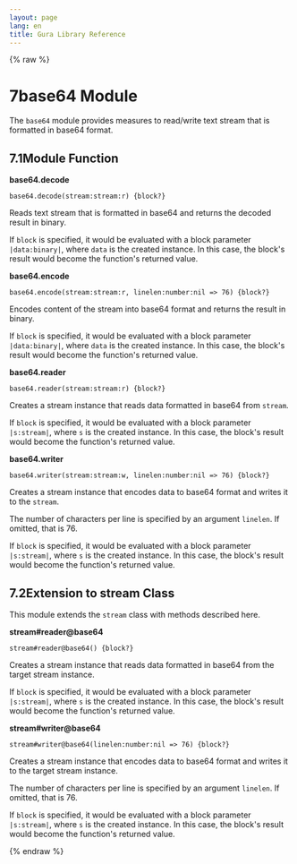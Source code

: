 ```yaml
---
layout: page
lang: en
title: Gura Library Reference
---
```


{% raw %}
<h1><span class="caption-index-1">7</span><a name="anchor-7"></a>base64 Module</h1>
<p>
The <code>base64</code> module provides measures to read/write text stream that is formatted in base64 format.
</p>
<h2><span class="caption-index-2">7.1</span><a name="anchor-7-1"></a>Module Function</h2>
<p>
<strong>base64.decode</strong>
</p>
<p>
<code>base64.decode(stream:stream:r) {block?}</code>
</p>
<p>
Reads text stream that is formatted in base64 and returns the decoded result in binary.
</p>
<p>
If <code>block</code> is specified, it would be evaluated with a block parameter <code>|data:binary|</code>, where <code>data</code> is the created instance. In this case, the block's result would become the function's returned value.
</p>
<p>
<strong>base64.encode</strong>
</p>
<p>
<code>base64.encode(stream:stream:r, linelen:number:nil =&gt; 76) {block?}</code>
</p>
<p>
Encodes content of the stream into base64 format and returns the result in binary.
</p>
<p>
If <code>block</code> is specified, it would be evaluated with a block parameter <code>|data:binary|</code>, where <code>data</code> is the created instance. In this case, the block's result would become the function's returned value.
</p>
<p>
<strong>base64.reader</strong>
</p>
<p>
<code>base64.reader(stream:stream:r) {block?}</code>
</p>
<p>
Creates a stream instance that reads data formatted in base64 from <code>stream</code>.
</p>
<p>
If <code>block</code> is specified, it would be evaluated with a block parameter <code>|s:stream|</code>, where <code>s</code> is the created instance. In this case, the block's result would become the function's returned value.
</p>
<p>
<strong>base64.writer</strong>
</p>
<p>
<code>base64.writer(stream:stream:w, linelen:number:nil =&gt; 76) {block?}</code>
</p>
<p>
Creates a stream instance that encodes data to base64 format and writes it to the <code>stream</code>.
</p>
<p>
The number of characters per line is specified by an argument <code>linelen</code>. If omitted, that is 76.
</p>
<p>
If <code>block</code> is specified, it would be evaluated with a block parameter <code>|s:stream|</code>, where <code>s</code> is the created instance. In this case, the block's result would become the function's returned value.
</p>
<h2><span class="caption-index-2">7.2</span><a name="anchor-7-2"></a>Extension to stream Class</h2>
<p>
This module extends the <code>stream</code> class with methods described here.
</p>
<p>
<strong>stream#reader@base64</strong>
</p>
<p>
<code>stream#reader@base64() {block?}</code>
</p>
<p>
Creates a stream instance that reads data formatted in base64 from the target stream instance.
</p>
<p>
If <code>block</code> is specified, it would be evaluated with a block parameter <code>|s:stream|</code>, where <code>s</code> is the created instance. In this case, the block's result would become the function's returned value.
</p>
<p>
<strong>stream#writer@base64</strong>
</p>
<p>
<code>stream#writer@base64(linelen:number:nil =&gt; 76) {block?}</code>
</p>
<p>
Creates a stream instance that encodes data to base64 format and writes it to the target stream instance.
</p>
<p>
The number of characters per line is specified by an argument <code>linelen</code>. If omitted, that is 76.
</p>
<p>
If <code>block</code> is specified, it would be evaluated with a block parameter <code>|s:stream|</code>, where <code>s</code> is the created instance. In this case, the block's result would become the function's returned value.
</p>
<p />

{% endraw %}
